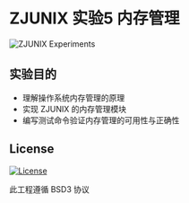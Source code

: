 # ZJUNIX 实验5 内存管理

![ZJUNIX Experiments](https://img.shields.io/badge/ZJUNIX-Experiment5-blue.svg)

## 实验目的

- 理解操作系统内存管理的原理
- 实现 ZJUNIX 的内存管理模块
- 编写测试命令验证内存管理的可用性与正确性

## License

[![License](https://img.shields.io/badge/License-BSD%203--Clause-blue.svg)](./LICENSE)

此工程遵循 BSD3 协议
